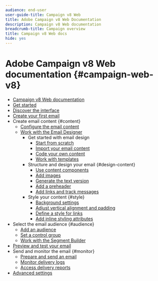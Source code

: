 ```yaml
---
audience: end-user
user-guide-title: Campaign v8 Web
title: Adobe Campaign v8 Web Documentation
description: Campaign v8 Web documentation
breadcrumb-title: Campaign overview
title: Campaign v8 Web docs
hide: yes
---
```


# Adobe Campaign v8 Web documentation {#campaign-web-v8}

+ [Campaign v8 Web documentation](campaign-web-home.md)
+ [Get started](get-started/get-started.md)
+ [Discover the interface](get-started/user-interface.md)
+ [Create your first email](email/create-email.md)
+ Create email content {#content}
  + [Configure the email content](content/edit-content.md)
  + [Work with the Email Designer](content/email-designer.md)
    + Get started with email design
      + [Start from scratch ](using/design/create-email-content.md)
      + [Import your email content](using/design/existing-content.md)
      + [Code your own content](using/design/code-content.md)
      + [Work with templates](using/design/email-templates.md)
    + Structure and design your email {#design-content}
      + [Use content components](using/design/content-components.md)
      + [Add images](using/design/add-assets.md)
      + [Generate the text version](using/design/text-version-email.md)
      + [Add a preheader](using/design/preheader.md)
      + [Add links and track messages](using/design/message-tracking.md)
    + Style your content {#style}
      + [Background settings](using/design/backgrounds.md)
      + [Adjust vertical alignment and padding](using/design/adjusting-vertical-alignment-and-padding.md)
      + [Define a style for links](using/design/styling-links.md)
      + [Add inline styling attributes](using/design/adding-inline-styling-attributes.md)
+ Select the email audience {#audience}
  + [Add an audience](audience/add-audience.md)
  + [Set a control group](audience/control-group.md)
  + [Work with the Segment Builder](audience/segment-builder.md)
+ [Preview and test your email](preview-test/preview-test.md) 
+ Send and monitor the email {#monitor}
  + [Prepare and send an email](monitor/prepare-send.md)
  + [Monitor delivery logs](monitor/delivery-logs.md)
  + [Access delivery reports](monitor/reports.md)
+ [Advanced settings](advanced-settings/delivery-settings.md)